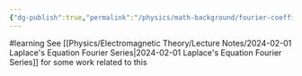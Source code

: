 ```yaml
---
{"dg-publish":true,"permalink":"/physics/math-background/fourier-coefficient/"}
---
```


#learning
See [[Physics/Electromagnetic Theory/Lecture Notes/2024-02-01 Laplace's Equation Fourier Series\|2024-02-01 Laplace's Equation Fourier Series]] for some work related to this 
